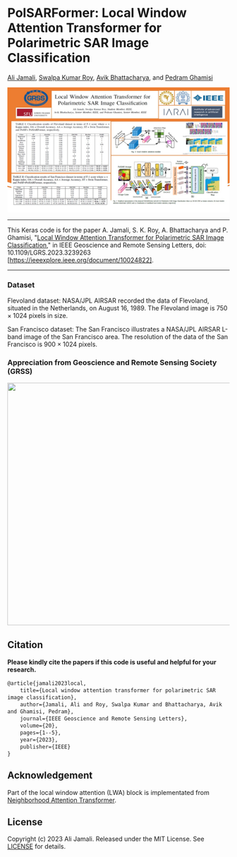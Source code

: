 # PolSARFormer: Local Window Attention Transformer for Polarimetric SAR Image Classification



[Ali Jamali](https://www.researchgate.net/profile/Ali-Jamali), [Swalpa Kumar Roy](https://swalpa.github.io), [Avik Bhattacharya](http://www.mrslab.in/Avik/), and [Pedram Ghamisi](https://www.iarai.ac.at/people/pedramghamisi/)


<img src="PolSARFormer.jpg"/>


___________

This Keras code is for the paper A. Jamali, S. K. Roy, A. Bhattacharya and P. Ghamisi, "[Local Window Attention Transformer for Polarimetric SAR Image Classification](https://github.com/aj1365/PolSARFormer/blob/main/main.pdf)," in IEEE Geoscience and Remote Sensing Letters, doi: 10.1109/LGRS.2023.3239263 [https://ieeexplore.ieee.org/document/10024822].


---------------------
### Dataset

Flevoland dataset: NASA/JPL AIRSAR recorded the data of Flevoland, situated in the Netherlands, on August 16, 1989. 
The Flevoland image is $750\times1024$ pixels in size.


San Francisco dataset: The San Francisco illustrates a NASA/JPL AIRSAR L-band image of the San Francisco area. 
The resolution of the data of the San Francisco is $900\times1024$ pixels.

### Appreciation from Geoscience and Remote Sensing Society (GRSS)

<img src="./image.jpg" width="700" height="550"/>



Citation
---------------------

**Please kindly cite the papers if this code is useful and helpful for your research.**

    @article{jamali2023local,
        title={Local window attention transformer for polarimetric SAR image classification},
        author={Jamali, Ali and Roy, Swalpa Kumar and Bhattacharya, Avik and Ghamisi, Pedram},
        journal={IEEE Geoscience and Remote Sensing Letters},
        volume={20},
        pages={1--5},
        year={2023},
        publisher={IEEE}
    }

Acknowledgement
---------------------

Part of the local window attention (LWA) block is implementated from [Neighborhood Attention Transformer](https://github.com/SHI-Labs/Neighborhood-Attention-Transformer). 

## License

Copyright (c) 2023 Ali Jamali. Released under the MIT License. See [LICENSE](LICENSE) for details.
